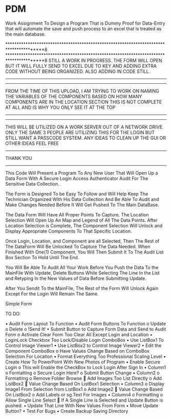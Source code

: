 # PDM
Work Assignment To Design a Program That is Dummy Proof for Data-Entry that will automate the save and push process to an excel that is treated as the main database. 


***************************************************************************************8
***************************************************************************************8
STILL A WORK IN PROGRESS. THE FORM WILL OPEN BUT IT WILL FULLY SEND TO EXCEL DUE TO KEY AND ADDING EXTRA CODE WITHOUT BEING ORGANIZED.
ALSO ADDING IN CODE STILL.

***************************************************************************************
***************************************************************************************

FROM THE TIME OF THIS UPLOAD, I AM TRYING TO WORK ON NAMING THE VARIABLES OF THE COMPONENTS BASED ON HOW MANY COMPONENTS ARE IN THE LOCATION SECTION
THIS IS NOT COMPLETE AT ALL AND IS WHY YOU ONLY SEE IT AT THE TOP

***************************************************************************************
***************************************************************************************
THIS WILL BE UTILIZED ON A WORK SERVER OUT OF A NETWORK DRIVE. ONLY THE SAME 3 PEOPLE ARE UTILIZING THIS FOR THE LOGIN BUT STILL WANT A PASSCODE SYSTEM.
ANY IDEAS TO CLEAN UP THE GUI OR OTHER IDEAS FEEL FREE

****************************************************************************************
THANK YOU
***************************************************************************************



This Code Will Present a Program To Any New User That Will Open Up a Data Form With A Secure Login Access Authenticator Audit For The Sensitive Data Collection.

The Form is Designed To be Easy To Follow and Will Help Keep The Technician Organized With His Data Collection And Be Able To Audit and Make Changes Needed Before It Will Get Pushed To The Main DataBase.

The Data Form Will Have All Proper Points To Capture. 
The Location Selection Will Open Up An Map and Legend of All The Data Points.
After Location Selection is Complete, The Component Selection Will Unlock and Display Appropriate Components To That Specific Location.

Once Login, Location, and Component are all Selected, Then The Rest of The DataForm Will Be Unlocked To Capture The Data Needed.
When Finished With One(1) Component, You Will Then Submit It To The Audit List Box Section To Hold Until The End.

You Will Be Able To Audit All Your Work Before You Push the Data To the MainFile With Update, Delete Buttons While Selecting The Line In the List and Retyping In the New Values of Data Before Submitting Update.

After You Sendit To the MainFile, The Rest of the Form Will Unlock Again Except For the Login Will Remain The Same.

Simple Form



TO DO:

•	Audit Form Layout To Function
•	Audit Form Buttons To Function
o	Update
o	Delete
o	!Send It!
•	Submit Button to Capture Form Data and Send to Audit Form
o	Activate Clear Form Too Clear All Except Login and Location
•	LoginLock Checkbox Too Lock/Disable Login ComboBox
•	Use ListBox1 To Control Image Viewer1
•	Use ListBox2 to Control Image Viewer2
•	Edit the Component ComboBox
o	Have Values Change Based on ComboBox Selection For Location
•	Format Everything Too Professional Scaling Level
•	Create How To PowerPoint With New Photos of Program
•	Enable Secure Login
o	This will Enable the CheckBox to Lock Login After Sign In
•	Column1
o	Formatting
o	Secure Login Here?
o	Submit Button Change
•	Column2
o	Formatting
o	Remove Folder Browse
	Add Images Too List Directly
o	Add ListBox2
	Value Change Based On ListBox1 Selection
•	Column3
o	Display Image1 From Selection from ListBox1
o	Add Image2
	Value Change Based On ListBox2
o	Add Labels or sg.Text For Images
•	Column4
o	Formatting
o	Allow Single Line Select
	If A Single Line is Selected and Update Button is pushed:
•	Update That Line With New Values From Form
•	Move Update Button?
•	Test For Bugs
•	Create Backup Saving Directory

